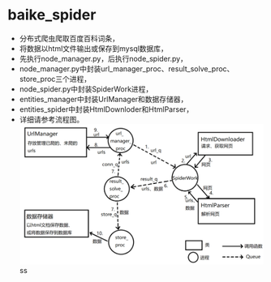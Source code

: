 # baike_spider
* 分布式爬虫爬取百度百科词条，
* 将数据以html文件输出或保存到mysql数据库，
* 先执行node_manager.py，后执行node_spider.py，
* node_manager.py中封装url_manager_proc、result_solve_proc、store_proc三个进程，
* node_spider.py中封装SpiderWork进程，
* entities_manager中封装UrlManager和数据存储器，
* entities_spider中封装HtmlDownloder和HtmlParser，
* 详细请参考流程图。
![Image text](https://github.com/JoeyLwq/baike_spider/blob/master/流程图.png)
ss
